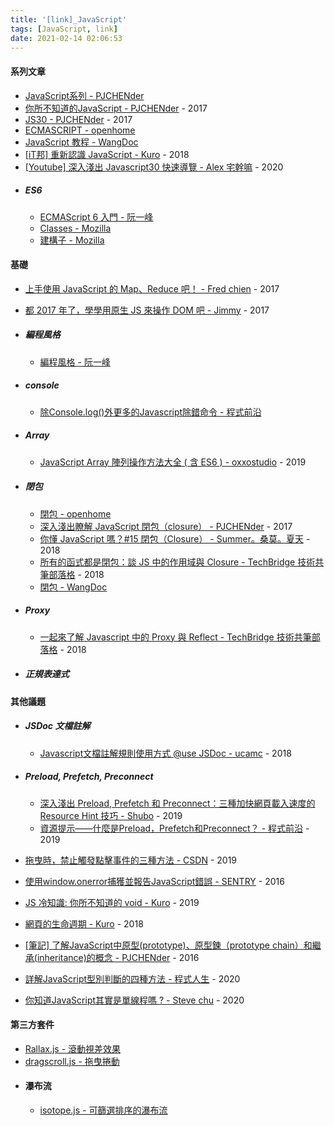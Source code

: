 ```yaml
---
title: '[link]_JavaScript'
tags: [JavaScript, link]
date: 2021-02-14 02:06:53
---
```


#### 系列文章
  - [JavaScript系列 - PJCHENder](https://pjchender.blogspot.com/p/blog-page_72.html)
  - [你所不知道的JavaScript - PJCHENder](https://pjchender.blogspot.com/2017/06/javascript-understanding-weird-part.html) - 2017
  - [JS30 - PJCHENder](https://pjchender.blogspot.com/2017/06/js30.html) - 2017
  - [ECMASCRIPT - openhome](https://openhome.cc/Gossip/ECMAScript/index.html)
  - [JavaScript 教程 - WangDoc](https://wangdoc.com/javascript/index.html)
  - [[iT邦] 重新認識 JavaScript - Kuro](https://ithelp.ithome.com.tw/users/20065504/ironman/1259) - 2018
  - [[Youtube] 深入淺出 Javascript30 快速導覽 - Alex 宅幹嘛](https://www.youtube.com/playlist?list=PLEfh-m_KG4dYbxVoYDyT_fmXZHnuKg2Fq) - 2020
  - ##### ES6
    - [ECMAScript 6 入門 - 阮一峰](https://es6.ruanyifeng.com/)
    - [Classes - Mozilla](https://developer.mozilla.org/zh-TW/docs/Web/JavaScript/Reference/Classes)
    - [建構子 - Mozilla](https://developer.mozilla.org/zh-TW/docs/Web/JavaScript/Reference/Classes/constructor)

<!-- more -->

#### 基礎
  - [上手使用 JavaScript 的 Map、Reduce 吧！ - Fred chien](https://fred-zone.blogspot.com/2017/01/javascript-mapreduce.html?m=1) - 2017
  - [都 2017 年了，學學用原生 JS 來操作 DOM 吧 - Jimmy](https://jmln.tw/blog/2017-07-07-vanilla-javascript-dom-manipulation.html) - 2017
  - ##### 編程風格
    - [編程風格 - 阮一峰](https://es6.ruanyifeng.com/#docs/style)
  - ##### console
    - [除Console.log()外更多的Javascript除錯命令 - 程式前沿](https://codertw.com/%E5%89%8D%E7%AB%AF%E9%96%8B%E7%99%BC/218950/)
  - ##### Array
    - [JavaScript Array 陣列操作方法大全 ( 含 ES6 ) - oxxostudio](https://www.oxxostudio.tw/articles/201908/js-array.html) - 2019
    
  - ##### 閉包
    - [閉包 - openhome](https://openhome.cc/Gossip/JavaScript/Closure.html)
    - [深入淺出瞭解 JavaScript 閉包（closure） - PJCHENder](https://pjchender.blogspot.com/2017/05/javascript-closure.html) - 2017
    - [你懂 JavaScript 嗎？#15 閉包（Closure） - Summer。桑莫。夏天](https://cythilya.github.io/2018/10/22/closure/) - 2018
    - [所有的函式都是閉包：談 JS 中的作用域與 Closure - TechBridge 技術共筆部落格](https://blog.techbridge.cc/2018/12/08/javascript-closure/) - 2018
    - [閉包 - WangDoc](https://wangdoc.com/javascript/types/function.html#%E9%97%AD%E5%8C%85)
  - ##### Proxy
    - [一起來了解 Javascript 中的 Proxy 與 Reflect - TechBridge 技術共筆部落格](https://blog.techbridge.cc/2018/05/27/js-proxy-reflect/) - 2018
  - ##### 正規表達式
  

#### 其他議題
  - ##### JSDoc 文檔註解
    - [Javascript文檔註解規則使用方式 @use JSDoc - ucamc](https://www.ucamc.com/e-learning/javascript/250-javascript-use-jsdoc) - 2018
  - ##### Preload, Prefetch, Preconnect
    - [深入淺出 Preload, Prefetch 和 Preconnect：三種加快網頁載入速度的 Resource Hint 技巧 - Shubo](https://shubo.io/preload-prefetch-preconnect/) - 2019
    - [資源提示——什麼是Preload，Prefetch和Preconnect？ - 程式前沿](https://codertw.com/%E7%A8%8B%E5%BC%8F%E8%AA%9E%E8%A8%80/672381/) - 2019

  - [拖曳時，禁止觸發點擊事件的三種方法 - CSDN](https://blog.csdn.net/dKnightL/article/details/89517010) - 2019
  - [使用window.onerror捕獲並報告JavaScript錯誤 - SENTRY](https://blog.sentry.io/2016/01/04/client-javascript-reporting-window-onerror) - 2016
  - [JS 冷知識: 你所不知道的 void - Kuro](https://kuro.tw/posts/2019/08/04/JS-%E5%86%B7%E7%9F%A5%E8%AD%98-%E4%BD%A0%E6%89%80%E4%B8%8D%E7%9F%A5%E9%81%93%E7%9A%84-void/) - 2019
  - [網頁的生命週期 - Kuro](https://ithelp.ithome.com.tw/articles/10197335) - 2018
  - [[筆記] 了解JavaScript中原型(prototype)、原型鍊（prototype chain）和繼承(inheritance)的概念 - PJCHENder](https://pjchender.blogspot.com/2016/06/javascriptprototypeprototype.html) - 2016
  - [詳解JavaScript型別判斷的四種方法 - 程式人生](https://www.796t.com/article.php?id=137003) - 2020
  - [你知道JavaScript其實是單線程嗎 ? - Steve chu](https://hooty868.medium.com/%E4%BD%A0%E7%9F%A5%E9%81%93javascript%E5%85%B6%E5%AF%A6%E6%98%AF%E5%96%AE%E7%B7%9A%E7%A8%8B%E5%97%8E-8eb6fce68920) - 2020

#### 第三方套件
  - [Rallax.js - 滾動視差效果](https://chriscavs.github.io/rallax-demo/)
  - [dragscroll.js - 拖曳捲動](https://github.com/asvd/dragscroll)
  - #### 瀑布流
    - [isotope.js - 可篩選排序的瀑布流](https://isotope.metafizzy.co/)
